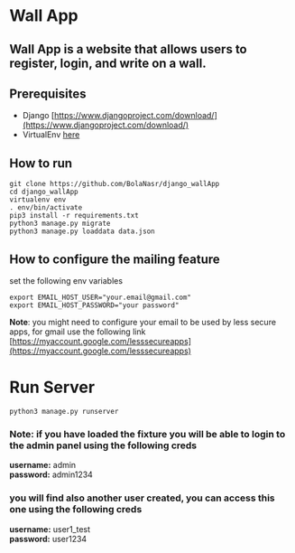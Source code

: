# Wall App 
## Wall App is a website that allows users to register, login, and write on a wall.

## Prerequisites
* Django [https://www.djangoproject.com/download/](https://www.djangoproject.com/download/)
* VirtualEnv [here](https://virtualenv.pypa.io/en/latest/installation/)


## How to run
```
git clone https://github.com/BolaNasr/django_wallApp
cd django_wallApp
virtualenv env
. env/bin/activate
pip3 install -r requirements.txt
python3 manage.py migrate
python3 manage.py loaddata data.json
```

## How to configure the mailing feature  
set the following env variables
```
export EMAIL_HOST_USER="your.email@gmail.com"
export EMAIL_HOST_PASSWORD="your password"
```
**Note**: you might need to configure your email to be used by less secure apps, for gmail use the following link [https://myaccount.google.com/lesssecureapps](https://myaccount.google.com/lesssecureapps) 

# Run Server
```
python3 manage.py runserver

```

### **Note**: if you have loaded the fixture you will be able to login to the admin panel using the following creds  
**username:** admin  
**password:** admin1234  

### you will find also another user created, you can access this one using the following creds  

**username:** user1_test  
**password:** user1234  
